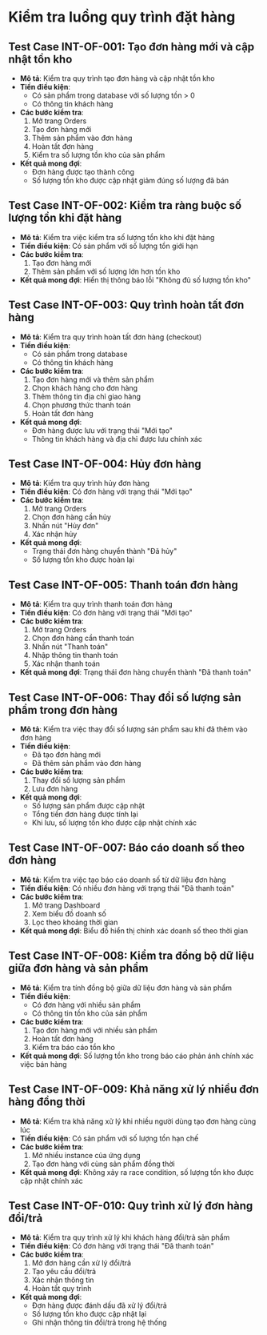# Kiểm tra luồng quy trình đặt hàng

## Test Case INT-OF-001: Tạo đơn hàng mới và cập nhật tồn kho
- **Mô tả**: Kiểm tra quy trình tạo đơn hàng và cập nhật tồn kho
- **Tiền điều kiện**: 
  - Có sản phẩm trong database với số lượng tồn > 0
  - Có thông tin khách hàng
- **Các bước kiểm tra**:
  1. Mở trang Orders
  2. Tạo đơn hàng mới
  3. Thêm sản phẩm vào đơn hàng
  4. Hoàn tất đơn hàng
  5. Kiểm tra số lượng tồn kho của sản phẩm
- **Kết quả mong đợi**: 
  - Đơn hàng được tạo thành công
  - Số lượng tồn kho được cập nhật giảm đúng số lượng đã bán

## Test Case INT-OF-002: Kiểm tra ràng buộc số lượng tồn khi đặt hàng
- **Mô tả**: Kiểm tra việc kiểm tra số lượng tồn kho khi đặt hàng
- **Tiền điều kiện**: Có sản phẩm với số lượng tồn giới hạn
- **Các bước kiểm tra**:
  1. Tạo đơn hàng mới
  2. Thêm sản phẩm với số lượng lớn hơn tồn kho
- **Kết quả mong đợi**: Hiển thị thông báo lỗi "Không đủ số lượng tồn kho"

## Test Case INT-OF-003: Quy trình hoàn tất đơn hàng
- **Mô tả**: Kiểm tra quy trình hoàn tất đơn hàng (checkout)
- **Tiền điều kiện**: 
  - Có sản phẩm trong database
  - Có thông tin khách hàng
- **Các bước kiểm tra**:
  1. Tạo đơn hàng mới và thêm sản phẩm
  2. Chọn khách hàng cho đơn hàng
  3. Thêm thông tin địa chỉ giao hàng
  4. Chọn phương thức thanh toán
  5. Hoàn tất đơn hàng
- **Kết quả mong đợi**: 
  - Đơn hàng được lưu với trạng thái "Mới tạo"
  - Thông tin khách hàng và địa chỉ được lưu chính xác

## Test Case INT-OF-004: Hủy đơn hàng
- **Mô tả**: Kiểm tra quy trình hủy đơn hàng
- **Tiền điều kiện**: Có đơn hàng với trạng thái "Mới tạo"
- **Các bước kiểm tra**:
  1. Mở trang Orders
  2. Chọn đơn hàng cần hủy
  3. Nhấn nút "Hủy đơn"
  4. Xác nhận hủy
- **Kết quả mong đợi**: 
  - Trạng thái đơn hàng chuyển thành "Đã hủy"
  - Số lượng tồn kho được hoàn lại

## Test Case INT-OF-005: Thanh toán đơn hàng
- **Mô tả**: Kiểm tra quy trình thanh toán đơn hàng
- **Tiền điều kiện**: Có đơn hàng với trạng thái "Mới tạo"
- **Các bước kiểm tra**:
  1. Mở trang Orders
  2. Chọn đơn hàng cần thanh toán
  3. Nhấn nút "Thanh toán"
  4. Nhập thông tin thanh toán
  5. Xác nhận thanh toán
- **Kết quả mong đợi**: Trạng thái đơn hàng chuyển thành "Đã thanh toán"

## Test Case INT-OF-006: Thay đổi số lượng sản phẩm trong đơn hàng
- **Mô tả**: Kiểm tra việc thay đổi số lượng sản phẩm sau khi đã thêm vào đơn hàng
- **Tiền điều kiện**: 
  - Đã tạo đơn hàng mới
  - Đã thêm sản phẩm vào đơn hàng
- **Các bước kiểm tra**:
  1. Thay đổi số lượng sản phẩm
  2. Lưu đơn hàng
- **Kết quả mong đợi**: 
  - Số lượng sản phẩm được cập nhật
  - Tổng tiền đơn hàng được tính lại
  - Khi lưu, số lượng tồn kho được cập nhật chính xác

## Test Case INT-OF-007: Báo cáo doanh số theo đơn hàng
- **Mô tả**: Kiểm tra việc tạo báo cáo doanh số từ dữ liệu đơn hàng
- **Tiền điều kiện**: Có nhiều đơn hàng với trạng thái "Đã thanh toán"
- **Các bước kiểm tra**:
  1. Mở trang Dashboard
  2. Xem biểu đồ doanh số
  3. Lọc theo khoảng thời gian
- **Kết quả mong đợi**: Biểu đồ hiển thị chính xác doanh số theo thời gian

## Test Case INT-OF-008: Kiểm tra đồng bộ dữ liệu giữa đơn hàng và sản phẩm
- **Mô tả**: Kiểm tra tính đồng bộ giữa dữ liệu đơn hàng và sản phẩm
- **Tiền điều kiện**: 
  - Có đơn hàng với nhiều sản phẩm
  - Có thông tin tồn kho của sản phẩm
- **Các bước kiểm tra**:
  1. Tạo đơn hàng mới với nhiều sản phẩm
  2. Hoàn tất đơn hàng
  3. Kiểm tra báo cáo tồn kho
- **Kết quả mong đợi**: Số lượng tồn kho trong báo cáo phản ánh chính xác việc bán hàng

## Test Case INT-OF-009: Khả năng xử lý nhiều đơn hàng đồng thời
- **Mô tả**: Kiểm tra khả năng xử lý khi nhiều người dùng tạo đơn hàng cùng lúc
- **Tiền điều kiện**: Có sản phẩm với số lượng tồn hạn chế
- **Các bước kiểm tra**:
  1. Mở nhiều instance của ứng dụng
  2. Tạo đơn hàng với cùng sản phẩm đồng thời
- **Kết quả mong đợi**: Không xảy ra race condition, số lượng tồn kho được cập nhật chính xác

## Test Case INT-OF-010: Quy trình xử lý đơn hàng đổi/trả
- **Mô tả**: Kiểm tra quy trình xử lý khi khách hàng đổi/trả sản phẩm
- **Tiền điều kiện**: Có đơn hàng với trạng thái "Đã thanh toán"
- **Các bước kiểm tra**:
  1. Mở đơn hàng cần xử lý đổi/trả
  2. Tạo yêu cầu đổi/trả
  3. Xác nhận thông tin
  4. Hoàn tất quy trình
- **Kết quả mong đợi**: 
  - Đơn hàng được đánh dấu đã xử lý đổi/trả
  - Số lượng tồn kho được cập nhật lại
  - Ghi nhận thông tin đổi/trả trong hệ thống